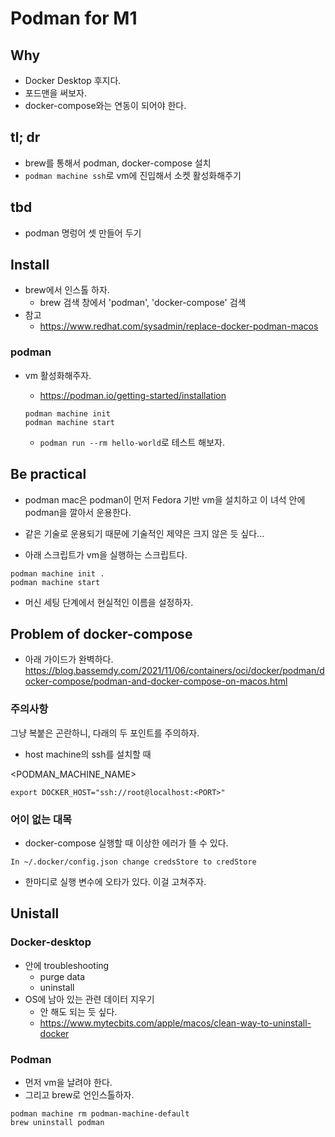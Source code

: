 # Podman for M1 

## Why 

- Docker Desktop 후지다. 
- 포드맨을 써보자. 
- docker-compose와는 연동이 되어야 한다. 

## tl; dr 

- brew를 통해서 podman, docker-compose 설치 
- `podman machine ssh`로 vm에 진입해서 소켓 활성화해주기 

## tbd 

- podman 명렁어 셋 만들어 두기 

## Install

- brew에서 인스톨 하자. 
    + brew 검색 창에서 'podman', 'docker-compose' 검색 
- 참고 
    + https://www.redhat.com/sysadmin/replace-docker-podman-macos

### podman 

- vm 활성화해주자. 
    + https://podman.io/getting-started/installation
    
    ```shell
    podman machine init
    podman machine start
    ```

    + `podman run --rm hello-world`로 테스트 해보자. 

## Be practical 

- podman mac은 podman이 먼저 Fedora 기반 vm을 설치하고 이 녀석 안에 podman을 깔아서 운용한다. 
- 같은 기술로 운용되기 때문에 기술적인 제약은 크지 않은 듯 싶다... 

- 아래 스크립트가 vm을 실행하는 스크립트다. 

```shell
podman machine init .
podman machine start 
```

- 머신 세팅 단계에서 현실적인 이름을 설정하자. 

## Problem of docker-compose

- 아래 가이드가 완벽하다. 
https://blog.bassemdy.com/2021/11/06/containers/oci/docker/podman/docker-compose/podman-and-docker-compose-on-macos.html

### 주의사항 

그냥 복붙은 곤란하니, 다래의 두 포인트를 주의하자. 

- host machine의 ssh를 설치할 때 

<PODMAN_MACHINE_NAME>

```
export DOCKER_HOST="ssh://root@localhost:<PORT>"
```

<PORT>

### 어이 없는 대목 

- docker-compose 실행할 때 이상한 에러가 뜰 수 있다. 

```
In ~/.docker/config.json change credsStore to credStore
```

- 한마디로 실행 변수에 오타가 있다. 이걸 고쳐주자. 


## Unistall 

### Docker-desktop 

-  안에 troubleshooting
    + purge data 
    + uninstall 
- OS에 남아 있는 관련 데이터 지우기 
    + 안 해도 되는 듯 싶다. 
    + https://www.mytecbits.com/apple/macos/clean-way-to-uninstall-docker

### Podman 

- 먼저 vm을 날려야 한다. 
- 그리고 brew로 언인스톨하자. 

```
podman machine rm podman-machine-default
brew uninstall podman
```
